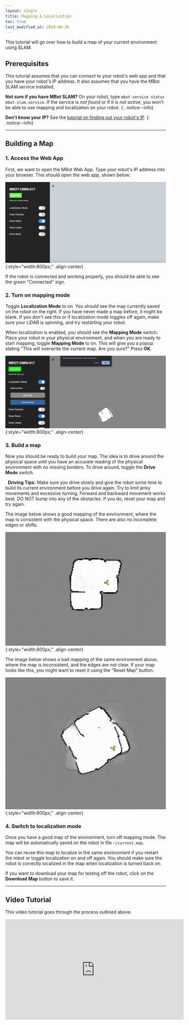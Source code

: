 ```yaml
---
layout: single
title: Mapping & Localization
toc: true
last_modified_at: 2024-08-26
---
```


This tutorial will go over how to build a map of your current environment using SLAM.

## Prerequisites

This tutorial assumes that you can connect to your robot's web app and that you have your robot's IP address. It also assumes that you have the MBot SLAM service installed.

**Not sure if you have MBot SLAM?** On your robot, type `mbot-service status mbot-slam.service`. If the service is *not found* or if it is *not active*, you won't be able to use mapping and localization on your robot.
{: .notice--info}

**Don't know your IP?** See the [tutorial on finding out your robot's IP](/docs/tutorials/get-ip).
{: .notice--info}

---

## Building a Map

### 1. Access the Web App

First, we want to open the MBot Web App. Type your robot's IP address into your browser. This should open the web app, shown below:

![Starting Map](/assets/images/tutorials/mapping/mapp_starting.png){:style="width:800px;" .align-center}

If the robot is connected and working properly, you should be able to see the green "Connected" sign.

### 2. Turn on mapping mode

Toggle **Localization Mode** to on. You should see the map currently saved on the robot on the right. If you have never made a map before, it might be blank. If you don't see this or if localization mode toggles off again, make sure your LiDAR is spinning, and try restarting your robot.

When localization is enabled, you should see the **Mapping Mode** switch. Place your robot in your physical environment, and when you are ready to start mapping, toggle **Mapping Mode** to on. This will give you a popup stating "This will overwrite the current map. Are you sure?" Press **OK**.

![Mapping Mode](/assets/images/tutorials/mapping/mapping_mode.png){:style="width:800px;" .align-center}

### 3. Build a map

Now you should be ready to build your map. The idea is to drive around the physical space until you have an accurate reading of the physical environment with no missing borders. To drive around, toggle the **Drive Mode** switch.

<div class="notice--info">
    <i class="fas fa-cogs"></i>&nbsp;&nbsp;<strong>Driving Tips:</strong> Make sure you drive slowly and give the robot some time to build its current environment before you drive again. Try to limit jerky movements and excessive turning. Forward and backward movement works best. DO NOT bump into any of the obstacles. If you do, reset your map and try again.
</div>

The image below shows a good mapping of the environment, where the map is consistent with the physical space. There are also no incomplete edges or shifts.

![Good Map](/assets/images/tutorials/mapping/good_map.png){:style="width:800px;" .align-center}

The image below shows a bad mapping of the same environment above, where the map is inconsistent, and the edges are not clear. If your map looks like this, you might want to reset it using the "Reset Map" button.

![Bad Map](/assets/images/tutorials/mapping/bad_map.png){:style="width:800px;" .align-center}

### 4. Switch to localization mode

Once you have a good map of the environment, turn off mapping mode. The map will be automatically saved on the robot in file `~/current.map`.

You can reuse this map to localize in the same environment if you restart the robot or toggle localization on and off again. You should make sure the robot is correctly localized in the map when localization is turned back on.

If you want to download your map for testing off the robot, click on the **Download Map** button to save it.

---

## Video Tutorial

This video tutorial goes through the process outlined above.

<iframe width="560" height="315" src="https://www.youtube.com/embed/LzMrtliWKR8?si=mJmqGSr2yx0oF7xy" title="YouTube video player" frameborder="0" allow="accelerometer; autoplay; clipboard-write; encrypted-media; gyroscope; picture-in-picture; web-share" referrerpolicy="strict-origin-when-cross-origin" allowfullscreen></iframe>


